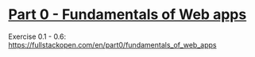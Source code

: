# [Part 0 - Fundamentals of Web apps](https://fullstackopen.com/en/part0)
Exercise 0.1 - 0.6: https://fullstackopen.com/en/part0/fundamentals_of_web_apps